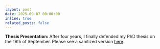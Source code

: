 ```yaml
---
layout: post
date: 2025-09-07 00:00:00
inline: true
related_posts: false
---
```


**Thesis Presentation:** After four years, I finally defended my PhD thesis on the 19th of September. Please see a sanitized version [here](../assets/pdf/amithjkamath-thesis.pdf).